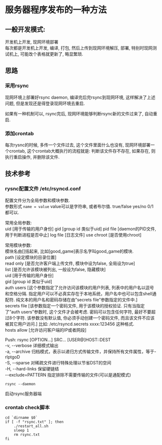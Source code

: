 # 服务器程序发布的一种方法  

## 一般开发模式:  
开发机上开发, 现网环境部署  
每次都是开发机上开发, 编译, 打包, 然后上传到现网环境解压, 部署, 特别时现网测试机上, 可能改个表格就更新了, 略显繁琐.  

## 思路  
### 采用rsync  
现网环境上部署好rsync daemon, 编译完后完rsync到现网环境, 这样解决了上述问题, 但是发现还是得登录现网环境去重启.  

如果有一种机制可以, rsync完后, 现网环境能够判断rsync新的文件过来了, 自动重启.  

### 添加crontab  
每次rysnc的时候, 多传一个文件过去, 这个文件里面什么也没有, 现网环境部署一个crontab, 这个crontab大概执行的流程就是: 判断该文件存不存在, 如果存在, 则执行重启操作, 并删除该文件.    

## 技术参考
### rysnc配置文件 /etc/rsyncd.conf  
配置文件分为全局参数和模块参数.  
参数形式 `name = value` value可以是字符串, 或者布尔值. true/false yes/no 0/1都可以.  

常用全局参数:  
uid [用于传输的用户身份]
gid [group id 类似于uid]
pid file [daemon的PID文件, 用于判断进程是否中止]
log file [日志文件]
use chroot [是否使用chroot]

常用模块参数:  
模块名由[]括起来, 比如[good_game]表示名字叫good_game的模块.    
path [设定模块的目录位置]  
read only [是否允许客户端上传文件, 模块中设为false, 全局设为true]   
list [是否允许该模块被列出, 一般设为false, 隐藏模块]   
uid [用于传输的用户身份]   
gid [group id 类似于uid]    
auth users [这个参数指定了允许访问该模块的用户列表, 列表中的用户名以逗号和空格分隔. 指定用户可以不必真实存在于本地系统，用户名中也可以包含shell通配符. 纯文本的用户名和密码存储在由”secrets file”参数指定的文件中.]   
secrets file [该参数指定一个密码文件, 用于该模块的授权验证. 只有当指定了”auth users”参数时, 这个文件才会被考虑. 密码可以包含任何字符, 最好不要超过8个字符. 该参数没有默认值, 你必须手动创建一个密码文件, 而且该文件不应该被其它用户访问.] 比如: /etc/rsyncd.secrets xxxx:123456 这种格式.  
hosts allow [允许访问客户端的IP或者网段]

Push: rsync [OPTION...] SRC... [USER@]HOST::DEST    
-v, --verbose                  详细模式输出  
-a, --archive                   归档模式，表示以递归方式传输文件，并保持所有文件属性，等于-rlptgoD  
-S, --sparse                   对稀疏文件进行特殊处理以节省DST的空间   
-H, --hard-links              保留硬链结  
--exclude=PATTERN  指定排除不需要传输的文件(可以是通配模式)   
```shell
rsync --daemon  
```

启动rsync服务器端 

### crontab check脚本  

```shell
cd `dirname $0`                                                                                                                                                                                                        
if [ -f "rsync.txt" ]; then                                                                                                       
	./restart_all.sh
	sleep 1
	rm rsync.txt
fi 
```